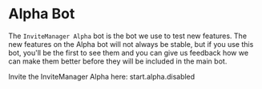 # Alpha Bot

The `InviteManager Alpha` bot is the bot we use to test new features. The new features on the Alpha bot will not always be stable, but if you use this bot, you'll be the first to see them and you can give us feedback how we can make them better before they will be included in the main bot.

Invite the InviteManager Alpha here: start.alpha.disabled
